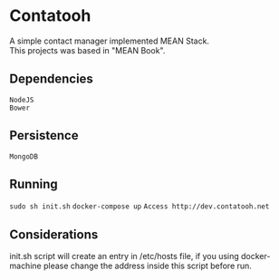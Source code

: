 # Contatooh

A simple contact manager implemented MEAN Stack.<br/>
This projects was based in "MEAN Book".<br/>

## Dependencies

``NodeJS``<br/>
``Bower``

## Persistence

``MongoDB``

## Running

``sudo sh init.sh``
``docker-compose up``
``Access http://dev.contatooh.net``

## Considerations

init.sh script will create an entry in /etc/hosts file, if you using docker-machine please change the address inside
this script before run.
